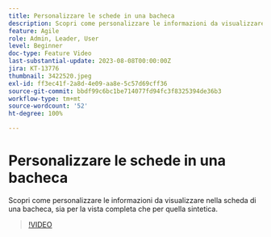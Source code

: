 ```yaml
---
title: Personalizzare le schede in una bacheca
description: Scopri come personalizzare le informazioni da visualizzare nella scheda di una bacheca, sia per la vista completa che per quella sintetica.
feature: Agile
role: Admin, Leader, User
level: Beginner
doc-type: Feature Video
last-substantial-update: 2023-08-08T00:00:00Z
jira: KT-13776
thumbnail: 3422520.jpeg
exl-id: ff3ec41f-2a8d-4e09-aa8e-5c57d69cff36
source-git-commit: bbdf99c6bc1be714077fd94fc3f8325394de36b3
workflow-type: tm+mt
source-wordcount: '52'
ht-degree: 100%

---
```


# Personalizzare le schede in una bacheca

Scopri come personalizzare le informazioni da visualizzare nella scheda di una bacheca, sia per la vista completa che per quella sintetica.

>[!VIDEO](https://video.tv.adobe.com/v/3446539/?quality=12&learn=on&enablevpops=1&captions=ita)
